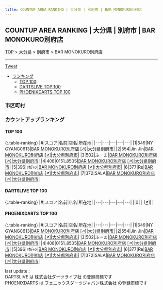 ```yaml
---
title: COUNTUP AREA RANKING | 大分県 | 別府市 | BAR MONOKURO別府店
---
```

## COUNTUP AREA RANKING | 大分県 | 別府市 | BAR MONOKURO別府店

[TOP](/darts/rank/) > [大分県](/darts/rank/大分県/) > [別府市](/darts/rank/大分県/別府市/) > BAR MONOKURO別府店

___

<a href="https://twitter.com/share?ref_src=twsrc%5Etfw" data-text="COUNTUP AREA RANKING | 大分県別府市BAR MONOKURO別府店" class="twitter-share-button" data-hashtags="DARTSLIVE,PHOENIXDARTS,darts,ダーツ" data-show-count="false">Tweet</a>

* [ランキング](#カウントアップランキング)
    * [TOP 100](#top-100)
    * [DARTSLIVE TOP 100](#dartslive-top-100)
    * [PHOENIXDARTS TOP 100](#phoenixdarts-top-100)

### 市区町村

<ul>

</ul>

### カウントアップランキング

#### TOP 100



{:.table-ranking}
|#|スコア|名前|店名|所在地|
|---|---|---|---|---|
|1|649|<span class="rank-name-pd">NY GYANG0613</span>|<a href="/darts/rank/shops/90205.html">BAR MONOKURO別府店</a> <a href="https://vs.phoenixdarts.com/jp/shop/shopDetailInfo/s_90205?s_seq=90205">[↗]</a>|<a href="/darts/rank/大分県/別府市">大分県別府市</a>|
|2|554|<span class="rank-name-pd">Jin Jin</span>|<a href="/darts/rank/shops/90205.html">BAR MONOKURO別府店</a> <a href="https://vs.phoenixdarts.com/jp/shop/shopDetailInfo/s_90205?s_seq=90205">[↗]</a>|<a href="/darts/rank/大分県/別府市">大分県別府市</a>|
|3|502|<span class="rank-name-pd">ふーま</span>|<a href="/darts/rank/shops/90205.html">BAR MONOKURO別府店</a> <a href="https://vs.phoenixdarts.com/jp/shop/shopDetailInfo/s_90205?s_seq=90205">[↗]</a>|<a href="/darts/rank/大分県/別府市">大分県別府市</a>|
|4|408|<span class="rank-name-pd">0151_8505</span>|<a href="/darts/rank/shops/90205.html">BAR MONOKURO別府店</a> <a href="https://vs.phoenixdarts.com/jp/shop/shopDetailInfo/s_90205?s_seq=90205">[↗]</a>|<a href="/darts/rank/大分県/別府市">大分県別府市</a>|
|5|396|<span class="rank-name-pd">ﾘｶﾁｬﾝ</span>|<a href="/darts/rank/shops/90205.html">BAR MONOKURO別府店</a> <a href="https://vs.phoenixdarts.com/jp/shop/shopDetailInfo/s_90205?s_seq=90205">[↗]</a>|<a href="/darts/rank/大分県/別府市">大分県別府市</a>|
|6|377|<span class="rank-name-pd">Re</span>|<a href="/darts/rank/shops/90205.html">BAR MONOKURO別府店</a> <a href="https://vs.phoenixdarts.com/jp/shop/shopDetailInfo/s_90205?s_seq=90205">[↗]</a>|<a href="/darts/rank/大分県/別府市">大分県別府市</a>|
|7|372|<span class="rank-name-pd">SALA</span>|<a href="/darts/rank/shops/90205.html">BAR MONOKURO別府店</a> <a href="https://vs.phoenixdarts.com/jp/shop/shopDetailInfo/s_90205?s_seq=90205">[↗]</a>|<a href="/darts/rank/大分県/別府市">大分県別府市</a>|


#### DARTSLIVE TOP 100



{:.table-ranking}
|#|スコア|名前|店名|所在地|
|---|---|---|---|---|
||0|<span class="rank-name-dl"> </span>|<a href="/darts/rank/shops/.html"></a> <a href="">[↗]</a>|<a href="/darts/rank//"></a>|


#### PHOENIXDARTS TOP 100



{:.table-ranking}
|#|スコア|名前|店名|所在地|
|---|---|---|---|---|
|1|649|<span class="rank-name-pd">NY GYANG0613</span>|<a href="/darts/rank/shops/90205.html">BAR MONOKURO別府店</a> <a href="https://vs.phoenixdarts.com/jp/shop/shopDetailInfo/s_90205?s_seq=90205">[↗]</a>|<a href="/darts/rank/大分県/別府市">大分県別府市</a>|
|2|554|<span class="rank-name-pd">Jin Jin</span>|<a href="/darts/rank/shops/90205.html">BAR MONOKURO別府店</a> <a href="https://vs.phoenixdarts.com/jp/shop/shopDetailInfo/s_90205?s_seq=90205">[↗]</a>|<a href="/darts/rank/大分県/別府市">大分県別府市</a>|
|3|502|<span class="rank-name-pd">ふーま</span>|<a href="/darts/rank/shops/90205.html">BAR MONOKURO別府店</a> <a href="https://vs.phoenixdarts.com/jp/shop/shopDetailInfo/s_90205?s_seq=90205">[↗]</a>|<a href="/darts/rank/大分県/別府市">大分県別府市</a>|
|4|408|<span class="rank-name-pd">0151_8505</span>|<a href="/darts/rank/shops/90205.html">BAR MONOKURO別府店</a> <a href="https://vs.phoenixdarts.com/jp/shop/shopDetailInfo/s_90205?s_seq=90205">[↗]</a>|<a href="/darts/rank/大分県/別府市">大分県別府市</a>|
|5|396|<span class="rank-name-pd">ﾘｶﾁｬﾝ</span>|<a href="/darts/rank/shops/90205.html">BAR MONOKURO別府店</a> <a href="https://vs.phoenixdarts.com/jp/shop/shopDetailInfo/s_90205?s_seq=90205">[↗]</a>|<a href="/darts/rank/大分県/別府市">大分県別府市</a>|
|6|377|<span class="rank-name-pd">Re</span>|<a href="/darts/rank/shops/90205.html">BAR MONOKURO別府店</a> <a href="https://vs.phoenixdarts.com/jp/shop/shopDetailInfo/s_90205?s_seq=90205">[↗]</a>|<a href="/darts/rank/大分県/別府市">大分県別府市</a>|
|7|372|<span class="rank-name-pd">SALA</span>|<a href="/darts/rank/shops/90205.html">BAR MONOKURO別府店</a> <a href="https://vs.phoenixdarts.com/jp/shop/shopDetailInfo/s_90205?s_seq=90205">[↗]</a>|<a href="/darts/rank/大分県/別府市">大分県別府市</a>|


<div class="footer border-top border-gray-light mt-5 pt-3 text-right text-gray">
    last update : <span style="font-weight: italic" id="foot_last_modified"></span><br />
    DARTSLIVE は 株式会社ダーツライブ社 の登録商標です<br />
    PHOENIXDARTS は フェニックスダーツジャパン株式会社 の登録商標です<br />
</div>

<script src="https://cdnjs.cloudflare.com/ajax/libs/jquery.tablesorter/2.31.3/js/jquery.tablesorter.min.js" integrity="sha512-qzgd5cYSZcosqpzpn7zF2ZId8f/8CHmFKZ8j7mU4OUXTNRd5g+ZHBPsgKEwoqxCtdQvExE5LprwwPAgoicguNg==" crossorigin="anonymous" referrerpolicy="no-referrer"></script>
<link rel="stylesheet" href="https://cdnjs.cloudflare.com/ajax/libs/jquery.tablesorter/2.31.3/css/theme.default.min.css" integrity="sha512-wghhOJkjQX0Lh3NSWvNKeZ0ZpNn+SPVXX1Qyc9OCaogADktxrBiBdKGDoqVUOyhStvMBmJQ8ZdMHiR3wuEq8+w==" crossorigin="anonymous" referrerpolicy="no-referrer" />
<script>
$(function() {
    $(".table-ranking").tablesorter({sortList:[[0, 0]]});
    $("#foot_last_modified").text(formatDate(new Date(document.lastModified), 'yyyy-MM-dd HH:mm:ss'));
});
</script>

<script async src="https://platform.twitter.com/widgets.js" charset="utf-8"></script>
